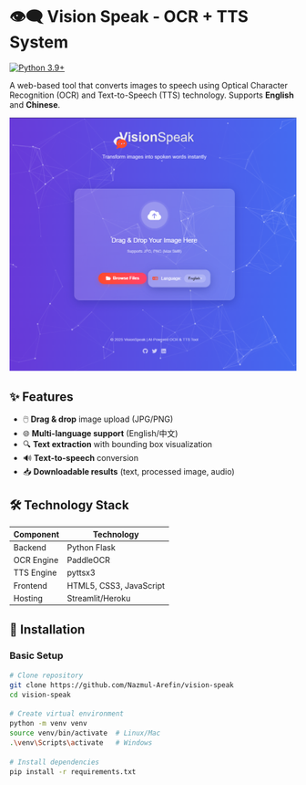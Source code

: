 # 👁️🗨️ Vision Speak - OCR + TTS System 


[![Python 3.9+](https://img.shields.io/badge/python-3.9+-blue.svg)](https://www.python.org/downloads/)


A web-based tool that converts images to speech using Optical Character Recognition (OCR) and Text-to-Speech (TTS) technology. Supports **English** and **Chinese**.

<div align="center">
  <!-- Replace with your demo GIF -->
  <img src="assets\page.png" alt="vision-speak Demo" width="800">
</div>

## ✨ Features

- 🖱️ **Drag & drop** image upload (JPG/PNG)
- 🌐 **Multi-language support** (English/中文)
- 🔍 **Text extraction** with bounding box visualization
- 🔊 **Text-to-speech** conversion
- 📥 **Downloadable results** (text, processed image, audio)

## 🛠️ Technology Stack

| Component | Technology |
|-----------|------------|
| Backend | Python Flask |
| OCR Engine | PaddleOCR |
| TTS Engine | pyttsx3 |
| Frontend | HTML5, CSS3, JavaScript |
| Hosting | Streamlit/Heroku |

## 🚀 Installation

### Basic Setup
```bash
# Clone repository
git clone https://github.com/Nazmul-Arefin/vision-speak
cd vision-speak

# Create virtual environment
python -m venv venv
source venv/bin/activate  # Linux/Mac
.\venv\Scripts\activate   # Windows

# Install dependencies
pip install -r requirements.txt